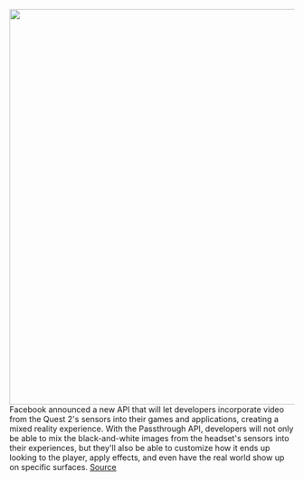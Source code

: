<img src='https://cdn.vox-cdn.com/thumbor/swdIcQFvf73Ikctm1EHGXDcN4DE=/0x0:2040x1360/1200x800/filters:focal(857x517:1183x843)/cdn.vox-cdn.com/uploads/chorus_image/image/69624662/akrales_200904_4160_0010.0.0.jpg' width='700px' /><br/>
Facebook announced a new API that will let developers incorporate video from the Quest 2's sensors into their games and applications, creating a mixed reality experience. With the Passthrough API, developers will not only be able to mix the black-and-white images from the headset's sensors into their experiences, but they'll also be able to customize how it ends up looking to the player, apply effects, and even have the real world show up on specific surfaces.
<a href='https://www.theverge.com/2021/7/23/22590794/oculus-mixed-reality-api-quest-2-development-kit-unity'> Source <a/>
